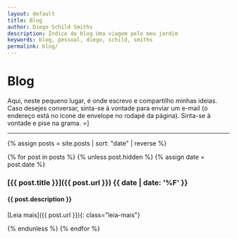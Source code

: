 ```yaml
---
layout: default
title: Blog
author: Diego Schild Smiths
description: Índice do blog Uma viagem pelo meu jardim
keywords: blog, pessoal, diego, schild, smiths
permalink: blog/
---
```


# Blog

Aqui, neste pequeno lugar, é onde escrevo e compartilho minhas ideias. Caso desejes conversar, sinta-se à vontade para enviar um e-mail (o endereço está no ícone de envelope no rodapé da página). Sinta-se à vontade e pise na grama. =]


---

{% assign posts = site.posts | sort: "date" | reverse %}

{% for post in posts %}
  {% unless post.hidden %}
    {% assign date = post.date %}

### [{{ post.title }}]({{ post.url }}) **{{ date | date: '%F' }}**

#### {{ post.description }}

[Leia mais]({{ post.url }}){: class="leia-mais"}

  {% endunless %}
{% endfor %}

